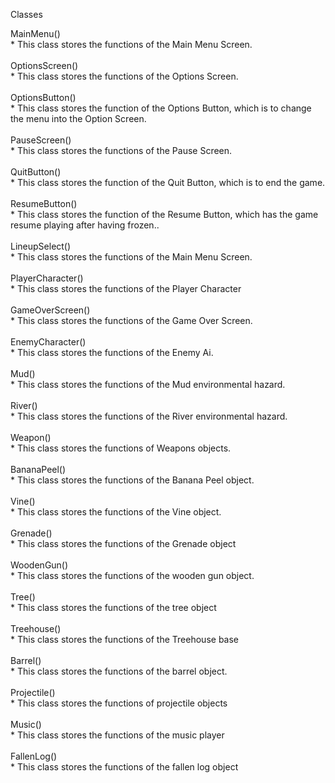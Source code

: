 Classes

MainMenu()<br/>* This class stores the functions of the Main Menu Screen.
<br/><br/>OptionsScreen()<br/>* This class stores the functions of the Options Screen.
<br/><br/>OptionsButton()<br/>* This class stores the function of the Options Button, which is to change the menu into the Option Screen.
<br/><br/>PauseScreen()<br/>* This class stores the functions of the Pause Screen.
<br/><br/>QuitButton()<br/>* This class stores the function of the Quit Button, which is to end the game.
<br/><br/>ResumeButton()<br/>* This class stores the function of the Resume Button, which has the game resume playing after having frozen..
<br/><br/>LineupSelect()<br/>* This class stores the functions of the Main Menu Screen.
<br/><br/>PlayerCharacter()<br/>* This class stores the functions of the Player Character
<br/><br/>GameOverScreen()<br/>* This class stores the functions of the Game Over Screen.
<br/><br/>EnemyCharacter()<br/>* This class stores the functions of the Enemy Ai.
<br/><br/>Mud()<br/>* This class stores the functions of the Mud environmental hazard.
<br/><br/>River()<br/>* This class stores the functions of the River environmental hazard.
<br/><br/>Weapon()<br/>* This class stores the functions of Weapons objects.
<br/><br/>BananaPeel()<br/>* This class stores the functions of the Banana Peel object.
<br/><br/>Vine()<br/>* This class stores the functions of the Vine object.
<br/><br/>Grenade()<br/>* This class stores the functions of the Grenade object
<br/><br/>WoodenGun()<br/>* This class stores the functions of the wooden gun object.
<br/><br/>Tree()<br/>* This class stores the functions of the tree object
<br/><br/>Treehouse()<br/>* This class stores the functions of the Treehouse base
<br/><br/>Barrel()<br/>* This class stores the functions of the barrel object.
<br/><br/>Projectile()<br/>* This class stores the functions of projectile objects
<br/><br/>Music()<br/>* This class stores the functions of the music player
<br/><br/>FallenLog()<br/>* This class stores the functions of the fallen log object
